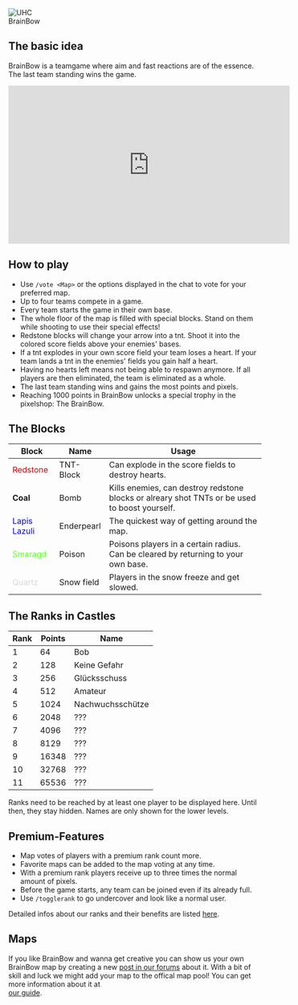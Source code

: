 <div class="banner-wrapper">
    <img alt="UHC" src="../img/BrainBow.png">
    <div class="banner-text">BrainBow</div>
</div>

## The basic idea

BrainBow is a teamgame where aim and fast reactions are of the essence. The last team standing wins the game.

<iframe width="560" height="315" src="https://www.youtube.com/embed/EPi7lAyV3R8" frameborder="0" allowfullscreen></iframe>

<p></p>

## How to play
- Use `/vote <Map>` or the options displayed in the chat to vote for your preferred map. 
- Up to four teams compete in a game.
- Every team starts the game in their own base.
- The whole floor of the map is filled with special blocks. Stand on them while shooting to use their special effects!
- Redstone blocks will change your arrow into a tnt. Shoot it into the colored score fields above your enemies' bases.
- If a tnt explodes in your own score field your team loses a heart. If your team lands a tnt in the enemies' fields you gain half a heart.
- Having no hearts left means not being able to respawn anymore. If all players are then eliminated, the team is eliminated as a whole.
- The last team standing wins and gains the most points and pixels.
- Reaching 1000 points in BrainBow unlocks a special trophy in the pixelshop: The BrainBow.

## The Blocks

| Block | Name | Usage |
| ------ | ------ | ------ |
| <span style="color:#CF0101">Redstone</span> | TNT-Block | Can explode in the score fields to destroy hearts. |
| <strong>Coal</strong>| Bomb | Kills enemies, can destroy redstone blocks or alreary shot TNTs or be used to boost yourself. |
| <span style="color:#0000FF">Lapis Lazuli</span> | Enderpearl | The quickest way of getting around the map. |
| <span style="color:#64FE2E">Smaragd</span> | Poison | Poisons players in a certain radius. Can be cleared by returning to your own base. |
| <span style="color:#D8D8D8">Quartz</span> | Snow field | Players in the snow freeze and get slowed. |

## The Ranks in Castles

| Rank | Points | Name |
| ------ | ------ | ------ |
| 1 | 64 | Bob |
| 2 | 128 | Keine Gefahr |
| 3 | 256 | Glücksschuss |
| 4 | 512 | Amateur |
| 5 | 1024 | Nachwuchsschütze |
| 6 | 2048 | ??? |
| 7 | 4096 | ??? |
| 8 | 8129 | ??? |
| 9 | 16348 | ??? |
| 10 | 32768 | ??? |
| 11 | 65536 | ??? |

Ranks need to be reached by at least one player to be displayed here. Until then, they stay hidden. Names are only shown for the lower levels.

## Premium-Features
- Map votes of players with a premium rank count more.
- Favorite maps can be added to the map voting at any time.
- With a premium rank players receive up to three times the normal amount of pixels.
- Before the game starts, any team can be joined even if its already full.
- Use `/togglerank` to go undercover and look like a normal user.


Detailed infos about our ranks and their benefits are listed [here](/ranks/premium/).

## Maps 
If you like BrainBow and wanna get creative you can show us your own BrainBow map by creating a new <a href="https://forum.timolia.de/forums/map-einsendungen.61/" target="_blank">post in our forums</a> about it. With a bit of skill and luck we might add your map to the offical map pool! You can get more information about it at  
<a href="https://forum.timolia.de/threads/wie-sende-ich-eine-map-ein.21267/" target="_blank">our guide</a>.
